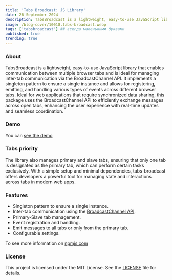```yaml
---
title: 'Tabs Broadcast: JS Library'
date: 26 September 2024
description: TabsBroadcast is a lightweight, easy-to-use JavaScript library that enables communication between multiple browser tabs.
image: /blog-cover/10018.tabs-broadcast.webp
tags: ['tabsbroadcast'] ## всегда маленькими буквами
published: true
trending: true
---
```


### About

TabsBroadcast is a lightweight, easy-to-use JavaScript library that enables communication between multiple browser tabs and is ideal for managing inter-tab communication via the BroadcastChannel API. It implements a singleton pattern to ensure a single instance and allows for registering, emitting, and handling various types of events across different browser tabs. Ideal for web applications that require synchronized data sharing, this package uses the BroadcastChannel API to efficiently exchange messages across open tabs, enhancing the user experience with real-time updates and seamless coordination.

### Demo

You can [see the demo](https://tabs-broadcast.ravy.pro/)

### Tabs priority

The library also manages primary and slave tabs, ensuring that only one tab is designated as the primary tab, which can perform certain tasks exclusively. With a simple setup and minimal dependencies, tabs-broadcast offers developers a powerful tool for managing state and interactions across tabs in modern web apps.

### Features

- Singleton pattern to ensure a single instance.
- Inter-tab communication using the [BroadcastChannel API](https://developer.mozilla.org/en-US/docs/Web/API/Broadcast_Channel_API).
- Primary-Slave tab management.
- Event registration and handling.
- Emit messages to all tabs or only from the primary tab.
- Configurable settings.

To see more information on [npmjs.com](https://www.npmjs.com/package/tabs-broadcast/)

### License

This project is licensed under the MIT License. See the [LICENSE](https://github.com/Rovniy/tabs-broadcast/blob/master/LICENSE) file for details.
